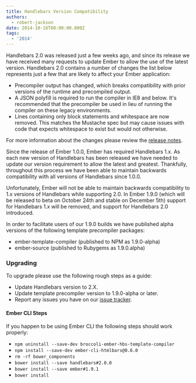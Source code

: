 ```yaml
---
title: Handlebars Version Compatibility
authors:
  - robert-jackson
date: 2014-10-16T00:00:00.000Z
tags:
  - '2014'
---
```



Handlebars 2.0 was released just a few weeks ago, and since its release we have received many
requests to update Ember to allow the use of the latest version.  Handlebars 2.0 contains
a number of changes the list below represents just a few that are likely to affect your
Ember application:

* Precompiler output has changed, which breaks compatibility with prior versions of the
  runtime and precompiled output.
* A JSON polyfill is required to run the compiler in IE8 and below. It's recommended
  that the precompiler be used in lieu of running the compiler on these legacy environments.
* Lines containing only block statements and whitespace are now removed. This matches the
  Mustache spec but may cause issues with code that expects whitespace to exist but would
  not otherwise.

For more information about the changes please review the [release notes](https://github.com/wycats/handlebars.js/blob/master/release-notes.md).

Since the release of Ember 1.0.0, Ember has required Handlebars 1.x. As each new version of
Handlebars has been released we have needed to update our version requirement to allow the 
latest and greatest. Thankfully, throughout this process we have been able to maintain backwards
compatibility with all versions of Handlebars since 1.0.0.

Unfortunately, Ember will not be able to maintain backwards compatibility to 1.x versions of Handlebars while
supporting 2.0. In Ember 1.9.0 (which will be released to beta on October 24th and stable on December 5th)
support for Handlebars 1.x will be removed, and support for Handlebars 2.0 introduced.

In order to facilitate users of our 1.9.0 builds we have published alpha versions of the
following template precompiler packages:

* ember-template-compiler (published to NPM as 1.9.0-alpha)
* ember-source (published to Rubygems as 1.9.0.alpha)

### Upgrading

To upgrade please use the following rough steps as a guide:

* Update Handlebars version to 2.X.
* Update template precompiler version to 1.9.0-alpha or later.
* Report any issues you have on our [issue tracker](https://github.com/emberjs/ember.js/issues).

#### Ember CLI Steps

If you happen to be using Ember CLI the following steps should work properly:

* `npm uninstall --save-dev broccoli-ember-hbs-template-compiler`
* `npm install --save-dev ember-cli-htmlbars@0.6.0`
* `rm -rf bower_components`
* `bower install --save handlebars#2.0.0`
* `bower install --save ember#1.9.1`
* `bower install`
